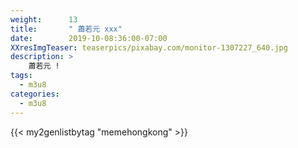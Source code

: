 ```yaml
---
weight:      13
title:       " 蕭若元 xxx"
date:        2019-10-08:36:00-07:00
XXresImgTeaser: teaserpics/pixabay.com/monitor-1307227_640.jpg
description: >
    蕭若元 !
tags:
  - m3u8
categories:
  - m3u8
---
```


{{< my2genlistbytag "memehongkong" >}}

